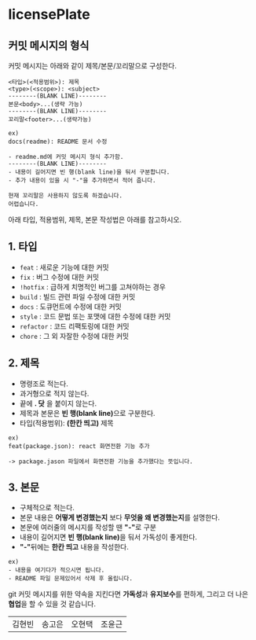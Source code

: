 # licensePlate #

<h2> 커밋 메시지의 형식 </h2>

커밋 메시지는 아래와 같이 제목/본문/꼬리말으로 구성한다.

```
<타입>(<적용범위>): 제목
<type>(<scope>): <subject>
--------(BLANK LINE)--------
본문<body>...(생략 가능)
--------(BLANK LINE)--------
꼬리말<footer>...(생략가능)
```

```
ex) 
docs(readme): README 문서 수정

- readme.md에 커밋 메시지 형식 추가함.
--------(BLANK LINE)--------
- 내용이 길어지면 빈 행(blank line)을 둬서 구분합니다.
- 추가 내용이 있을 시 "-"을 추가하면서 적어 줍니다.

현재 꼬리말은 사용하지 않도록 하겠습니다.
어렵습니다.
```

아래 타입, 적용범위, 제목, 본문 작성법은 아래를 참고하시오.

<h2> 1. 타입 </h2>

* `feat` : 새로운 기능에 대한 커밋
* `fix` : 버그 수정에 대한 커밋
* `!hotfix` : 급하게 치명적인 버그를 고쳐야하는 경우
* `build` : 빌드 관련 파일 수정에 대한 커밋
* `docs` : 도큐먼트에 수정에 대한 커밋
* `style` : 코드 문법 또는 포맷에 대한 수정에 대한 커밋
* `refactor` : 코드 리팩토링에 대한 커밋
* `chore` : 그 외 자잘한 수정에 대한 커밋

<h2>  2. 제목 </h2>

* 명령조로 적는다.
* 과거형으로 적지 않는다.
* 끝에 <strong>. 닷</strong> 을 붙이지 않는다.
* 제목과 본문은 <strong>빈 행(blank line)</strong>으로 구분한다.
* 타입(적용범위): <strong>(한칸 띄고)</strong> 제목

``` 
ex) 
feat(package.json): react 화면전환 기능 추가

-> package.jason 파일에서 화면전환 기능을 추가했다는 뜻입니다.
```


<h2> 3. 본문 </h2>

* 구체적으로 적는다.
* 본문 내용은 <strong>어떻게 변경했는지</strong> 보다 <strong>무엇을 왜 변경했는지</strong>를 설명한다.
* 본문에 여러줄의 메시지를 작성할 땐 <strong>"-"</strong>로 구분
* 내용이 길어지면 <strong>빈 행(blank line)</strong>을 둬서 가독성이 좋게한다.
* <strong>"-"</strong>뒤에는 <strong>한칸 띄고</strong> 내용을 작성한다.

```
ex)
- 내용을 여기다가 적으시면 됩니다.
- README 파일 문제있어서 삭제 후 올립니다.
```

git 커밋 메시지를 위한 약속을 지킨다면 <strong>가독성</strong>과 <strong>유지보수</strong>를 편하게, 그리고 더 나은 <strong>협업</strong>을 할 수 있을 것 같습니다.

<table>
  <tr>
    <td>김현빈</td>
    <td>송고은</td>
    <td>오현택</td>
    <td>조윤근</td>
  </tr>
</table>
